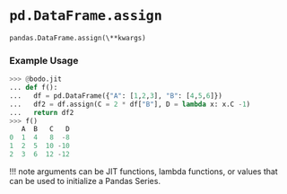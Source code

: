 # `pd.DataFrame.assign`

`pandas.DataFrame.assign(\**kwargs)`

### Example Usage

```py
>>> @bodo.jit
... def f():
...   df = pd.DataFrame({"A": [1,2,3], "B": [4,5,6]})
...   df2 = df.assign(C = 2 * df["B"], D = lambda x: x.C -1)
...   return df2
>>> f()
   A  B   C   D
0  1  4   8  -8
1  2  5  10 -10
2  3  6  12 -12
```

!!! note
arguments can be JIT functions, lambda functions, or values that can be used to initialize a Pandas Series.
